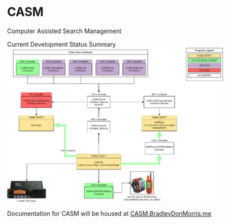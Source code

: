 # CASM
Computer Assisted Search Management


Current Development Status Summary
![alt text](CASMStatus.png?raw=true)

Documentation for CASM will be housed at [CASM.BradleyDonMorris.me](https://casm.bradleydonmorris.me/)
